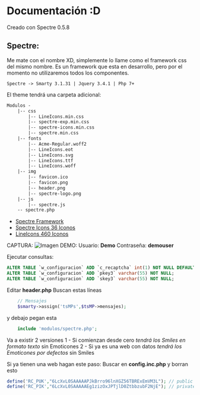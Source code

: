 # Documentación :D

Creado con Spectre 0.5.8

## Spectre:
Me mate con el nombre XD, simplemente lo llame como el framework css del mismo nombre. 
Es un framework que esta en desarrollo, pero por el momento no utilizaremos todos los 
componentes.

`Spectre -> Smarty 3.1.31 | Jquery 3.4.1 | Php 7+ `

El theme tendrá una carpeta adicional:
``` HTML
Modulos -
	|-- css
		|-- LineIcons.min.css
		|-- spectre-exp.min.css
		|-- spectre-icons.min.css
		|-- spectre.min.css
	|-- fonts
		|-- Acme-Regular.woff2
		|-- LineIcons.eot
		|-- LineIcons.svg
		|-- LineIcons.ttf
		|-- LineIcons.woff
	|-- img
		|-- favicon.ico
		|-- favicon.png
		|-- header.png
		|-- spectre-logo.png
	|-- js
		|-- spectre.js
	-- spectre.php
```

* [Spectre Framework](https://picturepan2.github.io/spectre/index.html)
* [Spectre Icons 36 Iconos](https://picturepan2.github.io/icons.css/)
* [LineIcons 460 Iconos](https://lineicons.com/icons/)

CAPTURA:
![Imagen](https://i.imgur.com/v4f1JmT.png)
DEMO:
Usuario:   __Demo__
Contraseña: __demouser__

Ejecutar consultas:
``` SQL
ALTER TABLE `w_configuracion` ADD `c_recaptcha` int(1) NOT NULL DEFAULT '0';
ALTER TABLE `w_configuracion` ADD `pkey3` varchar(55) NOT NULL;
ALTER TABLE `w_configuracion` ADD `skey3` varchar(55) NOT NULL;
```

Editar __header.php__
Buscan estas líneas
``` PHP
    // Mensajes
    $smarty->assign('tsMPs',$tsMP->mensajes);
```
y debajo pegan esta
``` PHP
    include 'modulos/spectre.php';
```

Va a existir 2 versiones
1 - Si comienzan desde cero *tendrá los Smiles en formato texto* sin Emoticones
2 - Si ya es una web con datos *tendrá los Emoticones por defectos* sin Smiles

Si ya tienen una web hagan este paso:
Buscar en __config.inc.php__ y borran esto
``` PHP
define('RC_PUK',"6LcXvL0SAAAAAPJkBrro96lnXGZ56TBRExEmVM3L"); // public key recaptcha
define('RC_PIK',"6LcXvL0SAAAAAEg1zizOxJPTjlD0ZtbbzubF2NjE"); // private key recaptcha
```
